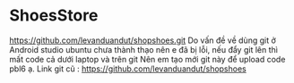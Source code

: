 # ShoesStore
https://github.com/levanduandut/shopshoes.git
Do vấn đề về dùng git ở Android studio ubuntu chưa thành thạo nên e đã bị lỗi, nếu đẩy git lên thì mất code cả dưới laptop và trên git
Nên em tạo mới git này để upload code pbl6 ạ.
Link git cũ : https://github.com/levanduandut/shopshoes
